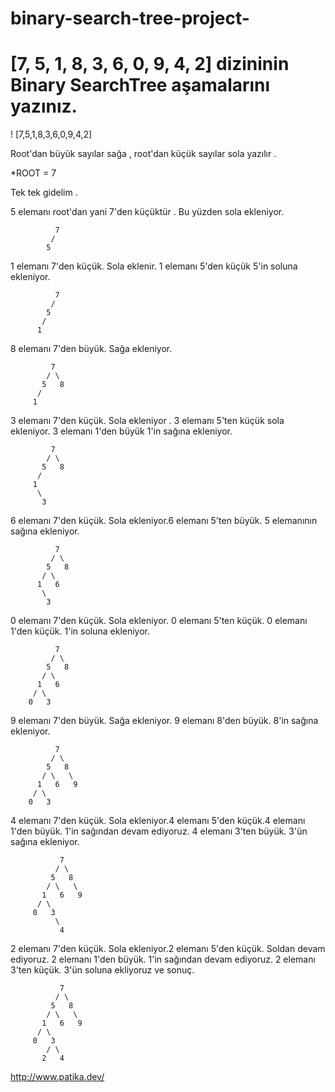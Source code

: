 # binary-search-tree-project-

# [7, 5, 1, 8, 3, 6, 0, 9, 4, 2] dizininin Binary SearchTree aşamalarını yazınız. # 

! [7,5,1,8,3,6,0,9,4,2] 

 Root'dan büyük sayılar sağa , root'dan küçük sayılar sola yazılır . 
 
 *ROOT = 7 
 
 Tek tek gidelim .
 
5 elemanı root'dan yani 7'den küçüktür . Bu yüzden sola ekleniyor.

              7
             /
            5
           
1 elemanı 7'den küçük. Sola eklenir. 1 elemanı 5'den küçük 5'in soluna ekleniyor. 

              7
             /
            5
           /
          1
         
 8 elemanı 7'den büyük. Sağa ekleniyor.
 
             7
            / \
           5   8
          /
         1   
         
3 elemanı 7'den küçük. Sola ekleniyor . 3 elemanı 5'ten küçük sola ekleniyor.  3 elemanı 1'den büyük 1'in sağına ekleniyor.
  
             7
            / \
           5   8
          /
         1
          \
           3
           
 6 elemanı 7'den küçük. Sola ekleniyor.6 elemanı 5'ten büyük. 5 elemanının sağına ekleniyor.        
           
              7
             / \
            5   8
           / \
          1   6
           \
            3
            
 0 elemanı 7'den küçük. Sola ekleniyor. 0 elemanı 5'ten küçük. 0 elemanı 1'den küçük. 1'in soluna ekleniyor. 
 
              7
             / \
            5   8
           / \
          1   6
         / \
        0   3
        
 9 elemanı 7'den büyük. Sağa ekleniyor. 9 elemanı 8'den büyük. 8'in sağına ekleniyor.  
 
              7
             / \
            5   8
           / \   \
          1   6   9
         / \
        0   3
        
 4 elemanı 7'den küçük. Sola ekleniyor.4 elemanı 5'den küçük.4 elemanı 1'den büyük. 1'in sağından devam ediyoruz. 4 elemanı 3'ten büyük. 3'ün sağına ekleniyor.
 
               7
              / \
             5   8
            / \   \
           1   6   9
          / \
         0   3
              \
               4

2 elemanı 7'den küçük. Sola ekleniyor.2 elemanı 5'den küçük. Soldan devam ediyoruz. 2 elemanı 1'den büyük. 1'in sağından devam ediyoruz. 2 elemanı 3'ten küçük. 3'ün soluna ekliyoruz ve sonuç.

                                   
               7
              / \
             5   8
            / \   \
           1   6   9
          / \
         0   3
            / \
           2   4
           
   http://www.patika.dev/
     
